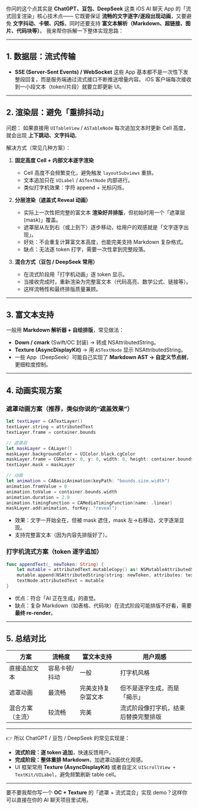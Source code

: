 你问的这个点其实是 **ChatGPT、豆包、DeepSeek** 这类 iOS AI 聊天 App 的「流式回复渲染」核心技术点——
它既要保证 **流畅的文字逐字/逐段出现动画**，又要避免 **文字抖动、卡顿、闪烁**，同时还要支持 **富文本解析（Markdown、超链接、图片、代码块等）**。
我来帮你拆解一下整体实现思路：

---

## 1. 数据层：流式传输

* **SSE (Server-Sent Events) / WebSocket**
  这些 App 基本都不是一次性下发整段回复，而是服务端通过流式接口不断推送增量内容。
  iOS 客户端每次接收到一小段文本（token/片段）就要立即更新 UI。

---

## 2. 渲染层：避免「重排抖动」

问题：
如果直接用 `UITableView` / `ASTableNode` 每次追加文本时更新 Cell 高度，就会出现 **上下跳动、文字抖动**。

解决方式（常见几种方案）：

1. **固定高度 Cell + 内部文本逐字渲染**

   * Cell 高度不会频繁变化，避免触发 `layoutSubviews` 重排。
   * 文本追加只在 `UILabel` / `ASTextNode` 内部进行。
   * 类似打字机效果：字符 append + 光标闪烁。

2. **分层渲染（遮盖式 Reveal 动画）**

   * 实际上一次性把完整的富文本 **渲染好并排版**，但初始时用一个「遮罩层 (mask)」覆盖。
   * 遮罩层从左到右（或上到下）逐步移动，给用户的观感就是「文字逐字出现」。
   * 好处：不会重复计算富文本高度，也能完美支持 Markdown 复杂格式。
   * 缺点：无法逐 token 打字，需要一次性拿到完整段落。

3. **混合方式（豆包 / DeepSeek 常用）**

   * 在流式阶段用「打字机动画」逐 token 显示。
   * 当接收完成时，重新渲染为完整富文本（代码高亮、数学公式、链接等）。
   * 这样流畅性和最终排版质量兼顾。

---

## 3. 富文本支持

一般用 **Markdown 解析器 + 自绘排版**，常见做法：

* **Down / cmark** (Swift/OC 封装) → 转成 NSAttributedString。
* **Texture (AsyncDisplayKit)** → 用 `ASTextNode` 显示 NSAttributedString。
* 一些 App（DeepSeek）可能自己实现了 **Markdown AST → 自定义节点树**，更细粒度控制。

---

## 4. 动画实现方案

### 遮罩动画方案（推荐，类似你说的“遮盖效果”）

```swift
let textLayer = CATextLayer()
textLayer.string = attributedText
textLayer.frame = container.bounds

// 遮罩层
let maskLayer = CALayer()
maskLayer.backgroundColor = UIColor.black.cgColor
maskLayer.frame = CGRect(x: 0, y: 0, width: 0, height: container.bounds.height)
textLayer.mask = maskLayer

// 动画
let animation = CABasicAnimation(keyPath: "bounds.size.width")
animation.fromValue = 0
animation.toValue = container.bounds.width
animation.duration = 2.0
animation.timingFunction = CAMediaTimingFunction(name: .linear)
maskLayer.add(animation, forKey: "reveal")
```

* 效果：文字一开始全在，但被 mask 遮住，mask 左→右移动，文字逐渐显现。
* 支持完整富文本（因为内容先排版好了）。

### 打字机流式方案（token 逐字追加）

```swift
func appendText(_ newToken: String) {
    let mutable = attributedText.mutableCopy() as! NSMutableAttributedString
    mutable.append(NSAttributedString(string: newToken, attributes: textAttributes))
    textNode.attributedText = mutable
}
```

* 优点：符合「AI 正在生成」的直觉。
* 缺点：复杂 Markdown（如表格、代码块）在流式阶段可能排版不好看，需要 **最终 re-render**。

---

## 5. 总结对比

| 方案       | 流畅度     | 富文本支持     | 用户观感               |
| -------- | ------- | --------- | ------------------ |
| 直接追加文本   | 容易卡顿/抖动 | 一般        | 打字机风格              |
| 遮罩动画     | 最流畅     | 完美支持复杂富文本 | 但不是逐字生成，而是「揭示」     |
| 混合方案（主流） | 较流畅     | 完美        | 流式阶段像打字机，结束后替换完整排版 |

---

👉 所以 ChatGPT / 豆包 / DeepSeek 的常见实现是：

* **流式阶段：逐 token 追加**，快速反馈用户。
* **完成阶段：整体重排 Markdown**，加遮罩动画优化观感。
* UI 框架常用 **Texture (AsyncDisplayKit)** 或者自定义 `UIScrollView + TextKit/UILabel`，避免频繁刷新 table cell。

---

要不要我帮你写一个 **OC + Texture** 的「遮罩 + 流式混合」实现 demo？这样你可以直接在你的 AI 聊天项目里试用。
